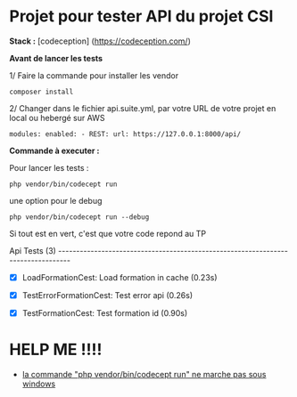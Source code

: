 # Projet pour tester API du projet CSI 

**Stack :** 
[codeception] (https://codeception.com/)

**Avant de lancer les tests**

1/ Faire la commande pour installer les vendor

`composer install`

2/ Changer dans le fichier api.suite.yml, par votre URL de votre projet en local ou hebergé sur AWS

`modules:
    enabled:
        - REST:
              url: https://127.0.0.1:8000/api/`

**Commande à executer :** 

Pour lancer les tests : 

`php vendor/bin/codecept run`

une option pour le debug

`php vendor/bin/codecept run --debug `

Si tout est en vert, c'est que votre code repond au TP

Api Tests (3) ---------------------------------------------------------------------------------
- [x] LoadFormationCest: Load formation in cache (0.23s)
- [x] TestErrorFormationCest: Test error api (0.26s)
- [x] TestFormationCest: Test formation id (0.90s)


# HELP ME !!!!

- [la commande "php vendor/bin/codecept run" ne marche pas sous windows](https://github.com/bfoujols/tp-csi-api-testing/wiki/La-commande-%22php-vendor-bin-codecept-run%22-ne-marche-pas-sous-windows)
